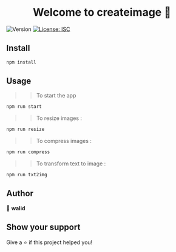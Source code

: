 <h1 align="center">Welcome to createimage 👋</h1>
<p>
  <img alt="Version" src="https://img.shields.io/badge/version-1.0.0-blue.svg?cacheSeconds=2592000" />
  <a href="#" target="_blank">
    <img alt="License: ISC" src="https://img.shields.io/badge/License-ISC-yellow.svg" />
  </a>
</p>

## Install

```sh
npm install
```

## Usage

>> To start the app
```sh
npm run start
```

>> To resize images :
```sh
npm run resize
```

>> To compress images : 
```sh
npm run compress
```

>> To transform text to image : 
```sh
npm run txt2img
```

## Author

👤 **walid**


## Show your support

Give a ⭐️ if this project helped you!

 